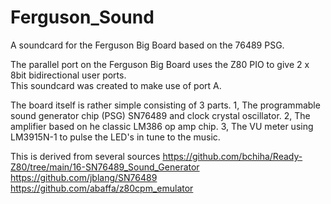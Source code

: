 # Ferguson_Sound
A soundcard for the Ferguson Big Board based on the 76489 PSG.   

The parallel port on the Ferguson Big Board uses the Z80 PIO to give 2 x 8bit bidirectional user ports.  
This soundcard was created to make use of port A. 

The board itself is rather simple consisting of 3 parts. 
1, The programmable sound generator chip (PSG) SN76489 and clock crystal oscillator. 
2, The amplifier based on he classic LM386 op amp chip. 
3, The VU meter using LM3915N-1 to pulse the LED's in tune to the music.  

This is derived from several sources 
https://github.com/bchiha/Ready-Z80/tree/main/16-SN76489_Sound_Generator 
https://github.com/jblang/SN76489
https://github.com/abaffa/z80cpm_emulator

